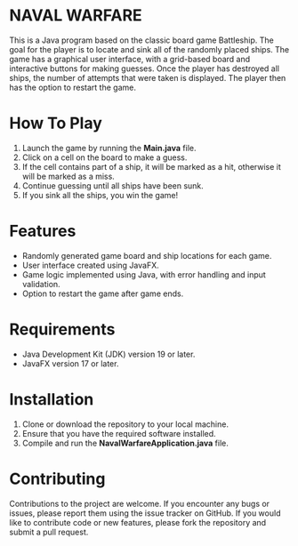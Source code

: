 # NAVAL WARFARE
This is a Java program based on the classic board game Battleship. The goal for the player is to locate and sink all of the randomly placed ships. The game has a graphical user interface, with a grid-based board and interactive buttons for making guesses. Once the player has destroyed all ships, the number of attempts that were taken is displayed. The player then has the option to restart the game.

# How To Play
1. Launch the game by running the **Main.java** file.
2. Click on a cell on the board to make a guess.
3. If the cell contains part of a ship, it will be marked as a hit, otherwise it will be marked as a miss.
4. Continue guessing until all ships have been sunk.
5. If you sink all the ships, you win the game!

# Features
- Randomly generated game board and ship locations for each game.
- User interface created using JavaFX.
- Game logic implemented using Java, with error handling and input validation.
- Option to restart the game after game ends.

# Requirements
- Java Development Kit (JDK) version 19 or later.
- JavaFX version 17 or later.

# Installation
1. Clone or download the repository to your local machine.
2. Ensure that you have the required software installed.
3. Compile and run the **NavalWarfareApplication.java** file.

# Contributing
Contributions to the project are welcome. If you encounter any bugs or issues, please report them using the issue tracker on GitHub. If you would like to contribute code or new features, please fork the repository and submit a pull request.
